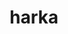 ---
title: harka
parent: Words
last_modified_date: 2021-11-18

transcriptions:
  - ˈhɑɹka
translations:
  - "class; status"
  - "high status; high class"
etymology: "
  From English `hierarch`.
  <br><br>
  ![](../assets/images/etymology/harka.png)
"
examples:
  - bzo: "**Harka** hyumes have [jambi](jambi) oolah."
    eng: "**High class** people have a lot of money."
---